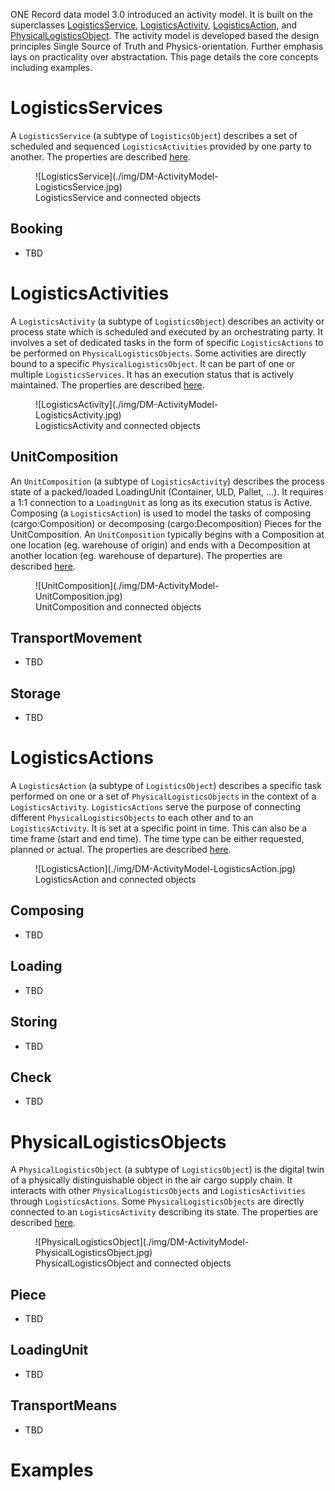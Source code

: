 ONE Record data model 3.0 introduced an activity model. It is built on the superclasses [LogisticsService](https://onerecord.iata.org/ns/cargo#LogisticsService), [LogisticsActivity](https://onerecord.iata.org/ns/cargo#LogisticsActivity), [LogisticsAction](https://onerecord.iata.org/ns/cargo#LogisticsAction), and [PhysicalLogisticsObject](https://onerecord.iata.org/ns/cargo#PhysicalLogisticsObject).
The activity model is developed based the design principles Single Source of Truth and Physics-orientation. Further emphasis lays on practicality over abstractation.
This page details the core concepts including examples.

# LogisticsServices

A `LogisticsService` (a subtype of `LogisticsObject`) describes a set of scheduled and sequenced `LogisticsActivities` provided by one party to another.
The properties are described [here](https://onerecord.iata.org/ns/cargo#LogisticsService).

<figure markdown>
  ![LogisticsService](./img/DM-ActivityModel-LogisticsService.jpg)
  <figcaption>LogisticsService and connected objects</figcaption>
</figure>

## Booking

- TBD

# LogisticsActivities

A `LogisticsActivity` (a subtype of `LogisticsObject`) describes an activity or process state which is scheduled and executed by an orchestrating party.
It involves a set of dedicated tasks in the form of specific `LogisticsActions` to be performed on `PhysicalLogisticsObjects`. 
Some activities are directly bound to a specific `PhysicalLogisticsObject`. 
It can be part of one or multiple `LogisticsServices`. 
It has an execution status that is actively maintained.
The properties are described [here](https://onerecord.iata.org/ns/cargo#LogisticsActivity).

<figure markdown>
  ![LogisticsActivity](./img/DM-ActivityModel-LogisticsActivity.jpg)
  <figcaption>LogisticsActivity and connected objects</figcaption>
</figure>

## UnitComposition

An `UnitComposition` (a subtype of `LogisticsActivity`) describes the process state of a packed/loaded LoadingUnit (Container, ULD, Pallet, ...). 
It requires a 1:1 connection to a `LoadingUnit` as long as its execution status is Active. 
Composing (a `LogisticsAction`) is used to model the tasks of composing (cargo:Composition) or decomposing (cargo:Decomposition) Pieces for the UnitComposition. 
An `UnitComposition` typically begins with a Composition at one location (eg. warehouse of origin) and ends with a Decomposition at another location (eg. warehouse of departure).
The properties are described [here](https://onerecord.iata.org/ns/cargo#UnitComposition).

<figure markdown>
  ![UnitComposition](./img/DM-ActivityModel-UnitComposition.jpg)
  <figcaption>UnitComposition and connected objects</figcaption>
</figure>

## TransportMovement

- TBD

## Storage

- TBD

# LogisticsActions

A `LogisticsAction` (a subtype of `LogisticsObject`) describes a specific task performed on one or a set of `PhysicalLogisticsObjects` in the context of a `LogisticsActivity`.
`LogisticsActions` serve the purpose of connecting different `PhysicalLogisticsObjects` to each other and to an `LogisticsActivity`.
It is set at a specific point in time. This can also be a time frame (start and end time). The time type can be either requested, planned or actual.
The properties are described [here](https://onerecord.iata.org/ns/cargo#LogisticsAction).

<figure markdown>
  ![LogisticsAction](./img/DM-ActivityModel-LogisticsAction.jpg)
  <figcaption>LogisticsAction and connected objects</figcaption>
</figure>

## Composing

- TBD

## Loading

- TBD

## Storing

- TBD

## Check

- TBD

# PhysicalLogisticsObjects

A `PhysicalLogisticsObject` (a subtype of `LogisticsObject`) is the digital twin of a physically distinguishable object in the air cargo supply chain. 
It interacts with other `PhysicalLogisticsObjects` and `LogisticsActivities` through `LogisticsActions`.
Some `PhysicalLogisticsObjects` are directly connected to an `LogisticsActivity` describing its state.
The properties are described [here](https://onerecord.iata.org/ns/cargo#PhysicalLogisticsObject).

<figure markdown>
  ![PhysicalLogisticsObject](./img/DM-ActivityModel-PhysicalLogisticsObject.jpg)
  <figcaption>PhysicalLogisticsObject and connected objects</figcaption>
</figure>

## Piece

- TBD

## LoadingUnit

- TBD

## TransportMeans

- TBD

# Examples